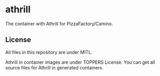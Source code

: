 # athrill
The container with Athrill for PizzaFactory/Camino.

## License

All files in this repository are under MITL.

Athrill in container images are under TOPPERS License.
You can get all source files for Athrill in generated containers.
